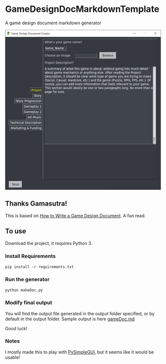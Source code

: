 # GameDesignDocMarkdownTemplate
A game design document markdown generator

![image](ddimages/gddc_image.png)

## Thanks Gamasutra!

This is based on [How to Write a Game Design Document](https://www.gamasutra.com/blogs/LeandroGonzalez/20160726/277928/How_to_Write_a_Game_Design_Document.php). A fun read.


## To use

Download the project, it requires Python 3.  

### Install Requirements

    pip install -r requirements.txt

### Run the generator

    python makeDoc.py

### Modify final output

You will find the output file generated in the output folder specified, or by default in the output folder.  Sample output is here [gameDoc.md](./output/gameDoc.md)

Good luck!


### Notes

I mostly made this to play with [PySimpleGUI](https://github.com/PySimpleGUI/PySimpleGUI), but it seems like it would be usable!


